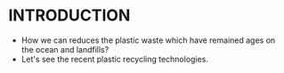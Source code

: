 # INTRODUCTION

* How we can reduces the plastic waste which have remained ages on the ocean and landfills?
* Let's see the recent plastic recycling technologies.
